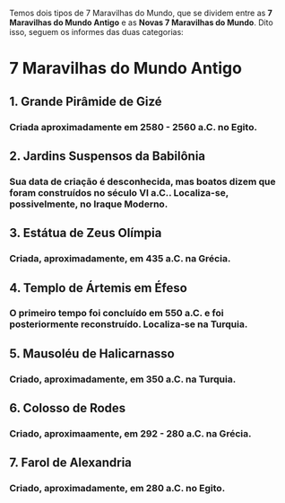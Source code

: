 Temos dois tipos de 7 Maravilhas do Mundo, que se dividem entre as **7 Maravilhas do Mundo Antigo** e as **Novas 7 Maravilhas do Mundo**. Dito isso, seguem os informes das duas categorias:

# 7 Maravilhas do Mundo Antigo

## 1. Grande Pirâmide de Gizé
### Criada aproximadamente em 2580 - 2560 a.C. no Egito.

## 2. Jardins Suspensos da Babilônia
### Sua data de criação é desconhecida, mas boatos dizem que foram construídos no século VI a.C.. Localiza-se, possivelmente, no Iraque Moderno.

## 3. Estátua de Zeus Olímpia
### Criada, aproximadamente, em 435 a.C. na Grécia.

## 4. Templo de Ártemis em Éfeso
### O primeiro tempo foi concluído em 550 a.C. e foi posteriormente reconstruído. Localiza-se na Turquia.

## 5. Mausoléu de Halicarnasso
### Criado, aproximadamente, em 350 a.C. na Turquia.

## 6. Colosso de Rodes
### Criado, aproximaamente, em 292 - 280 a.C. na Grécia.

## 7. Farol de Alexandria
### Criado, aproximadamente, em 280 a.C. no Egito.
